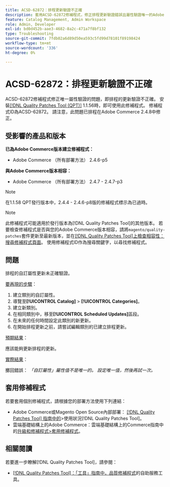```yaml
---
title: ACSD-62872：排程更新驗證不正確
description: 套用ACSD-62872修補程式，修正排程更新驗證錯誤且屬性驗證唯一的Adobe Commerce問題。
feature: Catalog Management, Admin Workspace
role: Admin, Developer
exl-id: bd0d452b-aae3-4682-8a2c-471a7f8bf132
type: Troubleshooting
source-git-commit: 7fdb02a6d89d50ea593c5fd99d78101f89198424
workflow-type: tm+mt
source-wordcount: '336'
ht-degree: 0%

---
```


# ACSD-62872：排程更新驗證不正確

ACSD-62872修補程式修正唯一屬性驗證的問題，即排程的更新驗證不正確。 安裝[[!DNL Quality Patches Tool (QPT)]](/help/tools/quality-patches-tool/quality-patches-tool-to-self-serve-quality-patches.md) 1.1.56時，即可使用此修補程式。 修補程式ID為ACSD-62872。 請注意，此問題已排程在Adobe Commerce 2.4.8中修正。

## 受影響的產品和版本

**已為Adobe Commerce版本建立修補程式：**

* Adobe Commerce （所有部署方法） 2.4.6-p5

**與Adobe Commerce版本相容：**

* Adobe Commerce （所有部署方法） 2.4.7 - 2.4.7-p3

>[!NOTE]
>
>在1.1.58 QPT發行版本中，2.4.4 - 2.4.6-p8版的修補程式標示為已過時。

>[!NOTE]
>
>此修補程式可能適用於發行版本為[!DNL Quality Patches Tool]的其他版本。 若要檢查修補程式是否與您的Adobe Commerce版本相容，請將`magento/quality-patches`套件更新至最新版本，並在[[!DNL Quality Patches Tool]上檢查相容性：搜尋修補程式頁面](https://experienceleague.adobe.com/tools/commerce-quality-patches/index.html?lang=zh-Hant)。 使用修補程式ID作為搜尋關鍵字，以尋找修補程式。

## 問題

排程的自訂屬性更新未正確驗證。

<u>要再現的步驟</u>：

1. 建立類別的自訂屬性。
1. 導覽至&#x200B;**[!UICONTROL Catalog]** > **[!UICONTROL Categories]**。
1. 建立新類別。
1. 在相同類別中，移至&#x200B;**[!UICONTROL Scheduled Updates]**&#x200B;區段。
1. 在未來的任何時間設定此類別的新更新。
1. 在開始排程更新之前，請嘗試編輯類別的已建立排程更新。

<u>預期結果</u>：

應該能夠更新排程的更新。

<u>實際結果</u>：

擲回錯誤： *「自訂屬性」屬性值不是唯一的。 設定唯一值，然後再試一次。*

## 套用修補程式

若要套用個別修補程式，請根據您的部署方法使用下列連結：

* Adobe Commerce或Magento Open Source內部部署： [[!DNL Quality Patches Tool] 指南中的](/help/tools/quality-patches-tool/usage.md)>使用狀況[!DNL Quality Patches Tool]。
* 雲端基礎結構上的Adobe Commerce：雲端基礎結構上的Commerce指南中的[升級和修補程式>套用修補程式](https://experienceleague.adobe.com/zh-hant/docs/commerce-cloud-service/user-guide/develop/upgrade/apply-patches)。

## 相關閱讀

若要進一步瞭解[!DNL Quality Patches Tool]，請參閱：

* [[!DNL Quality Patches Tool]：「工具」指南中，品質修補程式](/help/tools/quality-patches-tool/quality-patches-tool-to-self-serve-quality-patches.md)的自助服務工具。
